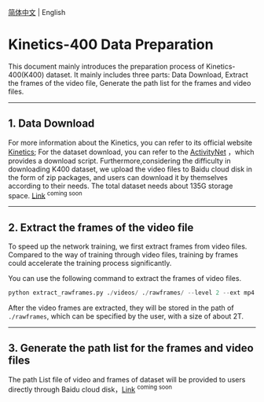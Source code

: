 [简体中文](../../zh-CN/dataset/k400.md) | English
# Kinetics-400 Data Preparation
This document mainly introduces the preparation process of Kinetics-400(K400) dataset. 
It mainly includes three parts: Data Download, Extract the frames of the video file, Generate the path list for the frames and video files.

---

## 1. Data Download
For more information about the Kinetics, you can refer to its official website [Kinetics](https://deepmind.com/research/open-source/kinetics);
For the dataset download, you can refer to the [ActivityNet](https://github.com/activitynet/ActivityNet/tree/master/Crawler/Kinetics) ，which provides a download script. Furthermore,considering the difficulty in downloading K400 dataset, 
we upload the video files to Baidu cloud disk in the form of zip packages, and users can download it by themselves according to their needs.
The total dataset needs about 135G storage space. [Link]() <sup>coming soon</sup>


---
## 2. Extract the frames of the video file
To speed up the network training, we first extract frames from video files. Compared to the way of training through video files, training by frames could accelerate the training process significantly.

You can use the following command to extract the frames of video files.
```python
python extract_rawframes.py ./videos/ ./rawframes/ --level 2 --ext mp4
```
After the video frames are extracted, they will be stored in the path of `./rawframes`, which can be specified by the user, with a size of about 2T.

---

## 3. Generate the path list for the frames and video files
The path List file of video and frames of dataset will be provided to users directly through Baidu cloud disk，[Link]() <sup>coming soon</sup>